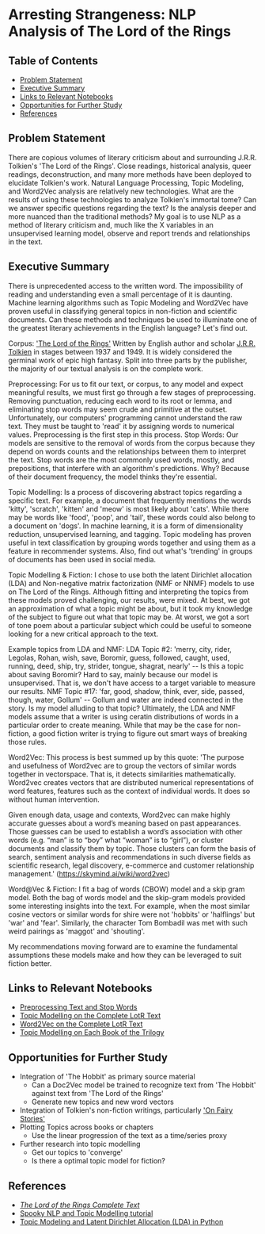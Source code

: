 # Arresting Strangeness: NLP Analysis of The Lord of the Rings

## Table of Contents

* [Problem Statement](#user-content-problem-statement)
* [Executive Summary](#user-content-executive-summary)
* [Links to Relevant Notebooks](#user-content-links-to-relevant-notebooks)
* [Opportunities for Further Study](#user-content-opportunities-for-further-study)
* [References](#user-content-references)

## Problem Statement

There are copious volumes of literary criticism about and surrounding J.R.R. Tolkien's 'The Lord of the Rings'.  Close readings, historical analysis, queer readings, deconstruction, and many more methods have been deployed to elucidate Tolkien's work. Natural Language Processing, Topic Modeling, and Word2Vec analysis are relatively new technologies. What are the results of using these technologies to analyze Tolkien's immortal tome? Can we answer specific questions regarding the text? Is the analysis deeper and more nuanced than the traditional methods?
My goal is to use NLP as a method of literary criticism and, much like the X variables in an unsupervised learning model, observe and report trends and relationships in the text. 

## Executive Summary

There is unprecedented access to the written word. The impossibility of reading and understanding even a small percentage of it is daunting. Machine learning algorithms such as Topic Modeling and Word2Vec have proven useful in classifying general topics in non-fiction and scientific documents. Can these methods and techniques be used to illuminate one of the greatest literary achievements in the English language? Let's find out. 

Corpus: 
['The Lord of the Rings'](https://en.wikipedia.org/wiki/The_Lord_of_the_Rings) Written by English author and scholar [J.R.R. Tolkien](https://en.wikipedia.org/wiki/J._R._R._Tolkien) in stages between 1937 and 1949. It is widely considered the germinal work of epic high fantasy. 
Split into three parts by the publisher, the majority of our textual analysis is on the complete work. 

Preprocessing: 
For us to fit our text, or corpus, to any model and expect meaningful results, we must first go through a few stages of preprocessing. Removing punctuation, reducing each word to its root or lemma, and eliminating stop words may seem crude and primitive at the outset. Unfortunately, our computers' programming cannot understand the raw text. They must be taught to 'read' it by assigning words to numerical values. Preprocessing is the first step in this process. 
Stop Words:
Our models are sensitive to the removal of words from the corpus because they depend on words counts and the relationships between them to interpret the text. Stop words are the most commonly used words, mostly, and prepositions, that interfere with an algorithm's predictions. Why? Because of their document frequency, the model thinks they're essential. 

Topic Modelling: 
Is a process of discovering abstract topics regarding a specific text. For example, a document that frequently mentions the words 'kitty', 'scratch', 'kitten' and 'meow' is most likely about 'cats'. While there may be words like 'food', 'poop', and 'tail', these words could also belong to a document on 'dogs'. In machine learning, it is a form of dimensionality reduction, unsupervised learning, and tagging. Topic modeling has proven useful in text classification by grouping words together and using them as a feature in recommender systems. Also, find out what's 'trending' in groups of documents has been used in social media. 

Topic Modelling & Fiction: 
I chose to use both the latent Dirichlet allocation (LDA) and Non-negative matrix factorization (NMF or NNMF) models to use on The Lord of the Rings. Although fitting and interpreting the topics from these models proved challenging, our results, were mixed. At best, we got an approximation of what a topic might be about, but it took my knowledge of the subject to figure out what that topic may be. At worst, we got a sort of tone poem about a particular subject which could be useful to someone looking for a new critical approach to the text. 

Example topics from LDA and NMF:
LDA Topic #2: 'merry, city, rider, Legolas, Rohan, wish, save, Boromir, guess, followed, caught, used, running, deed, ship, try, strider, tongue, shagrat, nearly' -- Is this a topic about saving Boromir? Hard to say, mainly because our model is unsupervised. That is, we don't have access to a target variable to measure our results. 
NMF Topic #17: 'far, good, shadow, think, ever, side, passed, though, water, Gollum' -- Gollum and water are indeed connected in the story. Is my model alluding to that topic?
Ultimately, the LDA and NMF models assume that a writer is using ceratin distributions of words in a particular order to create meaning. While that may be the case for non-fiction, a good fiction writer is trying to figure out smart ways of breaking those rules. 

Word2Vec:
This process is best summed up by this quote: 'The purpose and usefulness of Word2vec are to group the vectors of similar words together in vectorspace. That is, it detects similarities mathematically. Word2vec creates vectors that are distributed numerical representations of word features, features such as the context of individual words. It does so without human intervention.

Given enough data, usage and contexts, Word2vec can make highly accurate guesses about a word’s meaning based on past appearances. Those guesses can be used to establish a word’s association with other words (e.g. “man” is to “boy” what “woman” is to “girl”), or cluster documents and classify them by topic. Those clusters can form the basis of search, sentiment analysis and recommendations in such diverse fields as scientific research, legal discovery, e-commerce and customer relationship management.' (https://skymind.ai/wiki/word2vec)

Word@Vec & Fiction: 
I fit a bag of words (CBOW) model and a skip gram model. Both the bag of words model and the skip-gram models provided some interesting insights into the text. For example, when the most similar cosine vectors or similar words for shire were not 'hobbits' or 'halflings' but 'war' and 'fear'. Similarly, the character Tom Bombadil was met with such weird pairings as 'maggot' and 'shouting'. 

My recommendations moving forward are to examine the fundamental assumptions these models make and how they can be leveraged to suit fiction better. 


## Links to Relevant Notebooks
* [Preprocessing Text and Stop Words](tolkien_nlp_capstone/preprocessing_stopwords_plotly.ipynb)
* [Topic Modelling on the Complete LotR Text](https://github.com/JDHazard/tolkien_nlp_capstone/blob/master/topic_modeling_LotR_complete.ipynb)
* [Word2Vec on the Complete LotR Text](https://github.com/JDHazard/tolkien_nlp_capstone/blob/master/word2vec_lotr_complete.ipynb)
* [Topic Modelling on Each Book of the Trilogy](https://github.com/JDHazard/tolkien_nlp_capstone/tree/master/topic_modelling_books_trilogy)


## Opportunities for Further Study

* Integration of 'The Hobbit' as primary source material
    - Can a Doc2Vec model be trained to recognize text from 'The Hobbit' against text from 'The Lord of the Rings'
    - Generate new topics and new word vectors
* Integration of Tolkien's non-fiction writings, particularly ['On Fairy Stories'](http://heritagepodcast.com/wp-content/uploads/Tolkien-On-Fairy-Stories-subcreation.pdf)
* Plotting Topics across books or chapters
    - Use the linear progression of the text as a time/series proxy
* Further research into topic modelling 
    - Get our topics to 'converge'
    - Is there a optimal topic model for fiction?

## References
* [*The Lord of the Rings Complete Text*](https://archive.org/details/TheLordOfTheRing1TheFellowshipOfTheRing)
* [Spooky NLP and Topic Modelling tutorial](https://www.kaggle.com/arthurtok/spooky-nlp-and-topic-modelling-tutorial)
* [Topic Modeling and Latent Dirichlet Allocation (LDA) in Python](https://towardsdatascience.com/topic-modeling-and-latent-dirichlet-allocation-in-python-9bf156893c24)
